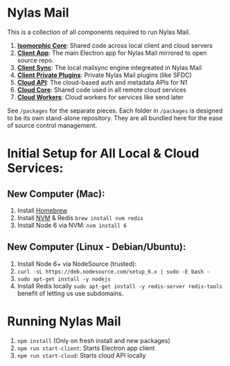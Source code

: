 # Nylas Mail

This is a collection of all components required to run Nylas Mail.

1. [**Isomorphic Core**](https://github.com/nylas/nylas-mail-all/tree/master/packages/isomorphic-core): Shared code across local client and cloud servers
1. [**Client App**](https://github.com/nylas/nylas-mail-all/tree/master/packages/client-app): The main Electron app for Nylas Mail
   mirrored to open source repo.
1. [**Client Sync**](https://github.com/nylas/nylas-mail-all/tree/master/packages/client-sync): The local mailsync engine integreated in Nylas Mail
1. [**Client Private Plugins**](https://github.com/nylas/nylas-mail-all/tree/master/packages/client-private-plugins): Private Nylas Mail plugins (like SFDC)
1. [**Cloud API**](https://github.com/nylas/nylas-mail-all/tree/master/packages/cloud-api): The cloud-based auth and metadata APIs for N1
1. [**Cloud Core**](https://github.com/nylas/nylas-mail-all/tree/master/packages/cloud-core): Shared code used in all remote cloud services
1. [**Cloud Workers**](https://github.com/nylas/nylas-mail-all/tree/master/packages/cloud-workers): Cloud workers for services like send later

See `/packages` for the separate pieces. Each folder in `/packages` is
designed to be its own stand-alone repository. They are all bundled here
for the ease of source control management.

# Initial Setup for All Local & Cloud Services:

## New Computer (Mac):

1. Install [Homebrew](http://brew.sh/)
1. Install [NVM](https://github.com/creationix/nvm) & Redis `brew install nvm redis`
1. Install Node 6 via NVM: `nvm install 6`

## New Computer (Linux - Debian/Ubuntu):

1. Install Node 6+ via NodeSource (trusted):
  1. `curl -sL https://deb.nodesource.com/setup_6.x | sudo -E bash -`
  1. `sudo apt-get install -y nodejs`
1. Install Redis locally `sudo apt-get install -y redis-server redis-tools`
benefit of letting us use subdomains.

# Running Nylas Mail

1. `npm install` (Only on fresh install and new packages)
1. `npm run start-client`: Starts Electron app client
1. `npm run start-cloud`: Starts cloud API locally
